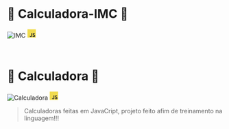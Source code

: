 # 🌌 Calculadora-IMC 🌌
![IMC](https://user-images.githubusercontent.com/89953265/201720272-f4452635-3263-4b9d-8001-88e92584eac3.gif)
 <img align="rigth" alt="DaviAfonso88-JavaScript" height="20" width="20" src="https://raw.githubusercontent.com/devicons/devicon/master/icons/javascript/javascript-original.svg">


<br>


# 🔢 Calculadora 🔢
![Calculadora](https://user-images.githubusercontent.com/89953265/201714883-284f2f9d-612d-4d9e-8495-4da445cf846a.gif)
 <img align="rigth" alt="DaviAfonso88-JavaScript" height="20" width="20" src="https://raw.githubusercontent.com/devicons/devicon/master/icons/javascript/javascript-original.svg">
 
 > Calculadoras feitas em JavaCript, projeto feito afim de treinamento na linguagem!!!




